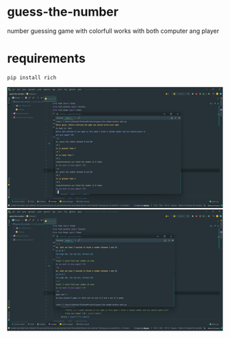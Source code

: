 # guess-the-number
number guessing game with colorfull works with both computer ang player

# requirements
```bash
pip install rich
```

<p align="center">
<img src="Screenshot (24).png">
<img src="Screenshot (23).png">
</p>
